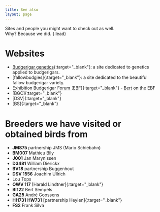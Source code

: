 ```yaml
---
title: See also
layout: page
---
```


Sites and people you might want to check out as well.  
Why? Because we did.
{.lead}

# Websites

* [Budgerigar genetics](http://genetics.schilduil.org/){:target="_blank"}: a site dedicated to genetics applied to budgerigars.
* [fallowbudgies]{:target="_blank"}: a site dedicated to the beautiful fallow budgerigar variety.
* [Exhibition Budgerigar Forum (EBF)](http://www.exhibitionbudgerigarforum.co.uk/){:target="_blank"} - [Bert](http://www.exhibitionbudgerigarforum.co.uk/index.php?/user/123-bertraeymaekers/) on the EBF
* [BGC]{:target="_blank"}
* [DSV]{:target="_blank"}
* [BS]{:target="_blank"}

# Breeders we have visited or obtained birds from

* **JMS75** partnership JMS (Mario Schiebahn)
* **BM007** Mathieu Bily
* **J001** Jan Marynissen
* **D3481** William Dierickx
* **BV18** partnership Buggenhout
* **DSV 1556** Joachim Ullrich
* Lou Tops
* **OWV 117** [Harald Lindtner]{:target="_blank"}
* **BI122** Bert Sempels
* **GA25** André Goossens
* **HH731** **HW731** [partnership Heylen]{:target="_blank"}
* **FS2** Frank Silva

